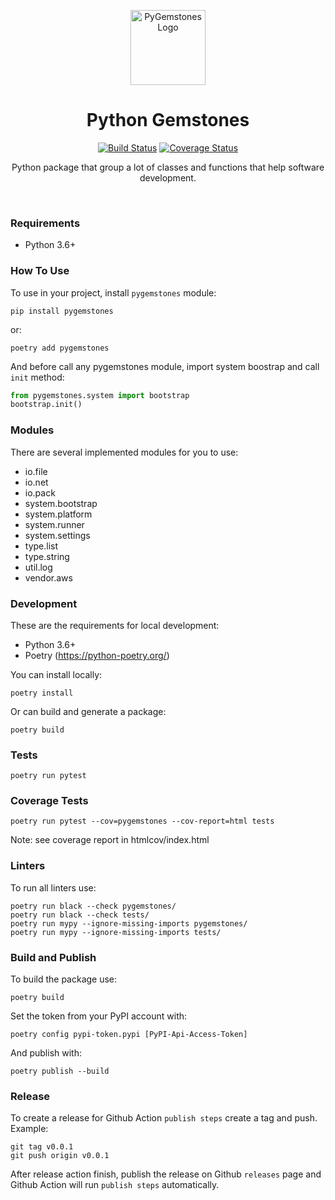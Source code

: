<p align="center">
    <a href="https://github.com/paulocoutinhox/pygemstones" target="_blank" rel="noopener noreferrer">
        <img width="120" src="extras/images/logo.png" alt="PyGemstones Logo">
    </a>
</p>

<h1 align="center">Python Gemstones</h1>

<p align="center">
  <a href="https://github.com/paulocoutinhox/pygemstones/actions"><img src="https://github.com/paulocoutinhox/pygemstones/actions/workflows/build.yml/badge.svg" alt="Build Status"></a>
  <a href="https://codecov.io/github/paulocoutinhox/pygemstones?branch=main"><img src="https://img.shields.io/codecov/c/github/paulocoutinhox/pygemstones/main.svg?sanitize=true" alt="Coverage Status"></a>
</p>

<p align="center">
Python package that group a lot of classes and functions that help software development.
</p>

<br>

### Requirements

* Python 3.6+

### How To Use

To use in your project, install `pygemstones` module:

```
pip install pygemstones
```

or:

```
poetry add pygemstones
```

And before call any pygemstones module, import system boostrap and call `init` method:

```python
from pygemstones.system import bootstrap
bootstrap.init()
```

### Modules

There are several implemented modules for you to use:

- io.file
- io.net
- io.pack
- system.bootstrap
- system.platform
- system.runner
- system.settings
- type.list
- type.string
- util.log
- vendor.aws

### Development

These are the requirements for local development:

* Python 3.6+
* Poetry (https://python-poetry.org/)

You can install locally:

```
poetry install
```

Or can build and generate a package:

```
poetry build
```

### Tests

```
poetry run pytest
```

### Coverage Tests

```
poetry run pytest --cov=pygemstones --cov-report=html tests
```

Note: see coverage report in htmlcov/index.html

### Linters

To run all linters use:

```
poetry run black --check pygemstones/
poetry run black --check tests/
poetry run mypy --ignore-missing-imports pygemstones/
poetry run mypy --ignore-missing-imports tests/
```

### Build and Publish

To build the package use:

```
poetry build
```

Set the token from your PyPI account with:

```
poetry config pypi-token.pypi [PyPI-Api-Access-Token]
```

And publish with:

```
poetry publish --build
```

### Release

To create a release for Github Action `publish steps` create a tag and push. Example:

```
git tag v0.0.1
git push origin v0.0.1
```

After release action finish, publish the release on Github `releases` page and Github Action will run `publish steps` automatically.
